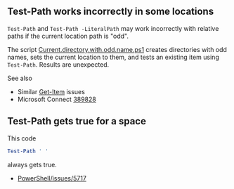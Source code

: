 
## Test-Path works incorrectly in some locations

`Test-Path` and `Test-Path -LiteralPath` may work incorrectly with relative
paths if the current location path is "odd".

The script [Current.directory.with.odd.name.ps1](Current.directory.with.odd.name.ps1) creates directories with odd
names, sets the current location to them, and tests an existing item using
`Test-Path`. Results are unexpected.

See also

- Similar [Get-Item](../Get-Item/Directory-with-brackets) issues
- Microsoft Connect [389828](https://connect.microsoft.com/PowerShell/Feedback/Details/389828)

## Test-Path gets true for a space

This code

```powershell
Test-Path ' '
```

always gets true.

- [PowerShell/issues/5717](https://github.com/PowerShell/PowerShell/issues/5717)
